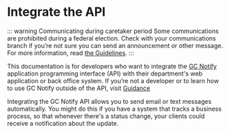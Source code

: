 # Integrate the API

::: warning Communicating during caretaker period
Some communications are prohibited during a federal election. Check with your communications branch if you’re not sure you can send an announcement or other message. For more information, read [the Guidelines](https://www.canada.ca/en/privy-council/services/publications/guidelines-conduct-ministers-state-exempt-staff-public-servants-election.html).
:::

This documentation is for developers who want to integrate the [GC Notify](https://notification.canada.ca/) application programming interface (API) with their department's web application or back office system. If you’re not a developer or to learn how to use GC Notify outside of the API, visit [Guidance](https://notification.canada.ca/guidance)

Integrating the GC Notify API allows you to send email or text messages automatically. You might do this if you have a system that tracks a business process, so that whenever there's a status change, your clients could receive a notification about the update.

